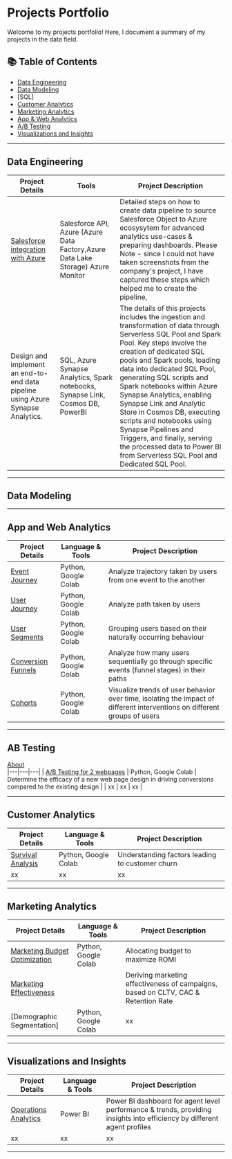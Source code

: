 # Projects Portfolio

Welcome to my projects portfolio! Here, I document a summary of my projects in the data field. 

## 📚 Table of Contents
- [Data Engineering](#data-engineering)
- [Data Modeling](https://github.com/data-craft-01/data_modeling/tree/main)
- [SQL]
- [Customer Analytics](#customer-analytics)
- [Marketing Analytics](#marketing-analytics)
- [App & Web Analytics](#app-and-web-analytics)
- [A/B Testing](#ab-testing)
- [Visualizations and Insights](#visualizations-and-insights)

***
## Data Engineering

| Project Details | Tools | Project Description |
|---|---|---|
| [Salesforce integration with Azure](https://github.com/data-craft-01/data_engineering/tree/main/salesforce_integration_azure)|Salesforce API, Azure (Azure Data Factory,Azure Data Lake Storage) Azure Monitor|Detailed steps on how to create data pipeline to source Salesforce Object to Azure ecosysytem for advanced analytics use-cases & preparing dashboards. Please Note - since I could not have taken screenshots from the company's project, I have captured these steps which helped me to create the pipeline,|
|Design and implement an end-to-end data pipeline using Azure Synapse Analytics. | SQL, Azure Synapse Analytics, Spark notebooks, Synapse Link, Cosmos DB, PowerBI | The details of this projects includes the ingestion and transformation of data through Serverless SQL Pool and Spark Pool. Key steps involve the creation of dedicated SQL pools and Spark pools, loading data into dedicated SQL Pool, generating SQL scripts and Spark notebooks within Azure Synapse Analytics, enabling Synapse Link and Analytic Store in Cosmos DB, executing scripts and notebooks using Synapse Pipelines and Triggers, and finally, serving the processed data to Power BI from Serverless SQL Pool and Dedicated SQL Pool. |

***
## Data Modeling

***
## App and Web Analytics

| Project Details | Language & Tools | Project Description | 
|---|---|---|
| [Event Journey](https://github.com/data-craft-01/web_analytics/blob/main/1_event_journey.ipynb) | Python, Google Colab | Analyze trajectory taken by users from one event to the another |
| [User Journey](https://github.com/data-craft-01/web_analytics/blob/main/2_user_journey.ipynb) | Python, Google Colab | Analyze path taken by users |
| [User Segments](https://github.com/data-craft-01/web_analytics/blob/main/3_user_segments.ipynb) | Python, Google Colab | Grouping users based on their naturally occurring behaviour |
| [Conversion Funnels](https://github.com/data-craft-01/web_analytics/blob/main/4_conversion_funnels.ipynb) | Python, Google Colab | Analyze how many users sequentially go through specific events (funnel stages) in their paths |
| [Cohorts](https://github.com/data-craft-01/web_analytics/blob/main/5_cohorts.ipynb) | Python, Google Colab | Visualize trends of user behavior over time, isolating the impact of different interventions on different groups of users |

***
## AB Testing  

[About](https://github.com/data-craft-01/ab_testing/blob/main/README.md)  
|---|---|---|
| [A/B Testing for 2 webpages]() | Python, Google Colab |  Determine the efficacy of a new web page design in driving conversions compared to the existing design |
| xx | xx | xx |

***
## Customer Analytics

| Project Details | Language & Tools | Project Description | 
|---|---|---|
| [Survival Analysis](https://github.com/data-craft-01/customer_analytics/tree/main/survival_analysis) | Python, Google Colab | Understanding factors leading to customer churn  |
| xx | xx | xx |

***
## Marketing Analytics

| Project Details | Language & Tools | Project Description | 
|---|---|---|
| [Marketing Budget Optimization](https://github.com/data-craft-01/marketing_analytics/tree/main/marketing_budget_optimization) | Python, Google Colab | Allocating budget to maximize ROMI  |
| [Marketing Effectiveness](https://github.com/data-craft-01/marketing_analytics/blob/main/marketing_effectivenes/readme.md) |  | Deriving marketing effectiveness of campaigns, based on CLTV, CAC & Retention Rate |
| [Demographic Segmentation] | Python, Google Colab | xx |


***
## Visualizations and Insights

| Project Details | Language & Tools | Project Description | 
|---|---|---|
| [Operations Analytics](https://github.com/data-craft-01/visualizations_insights/blob/main/operational_analytics/Service%20Accounts%20Agents%20Dashboard_V2.pbix) | Power BI | Power BI dashboard for agent level performance & trends, providing insights into efficiency by different agent profiles |
| xx | xx | xx |

***
